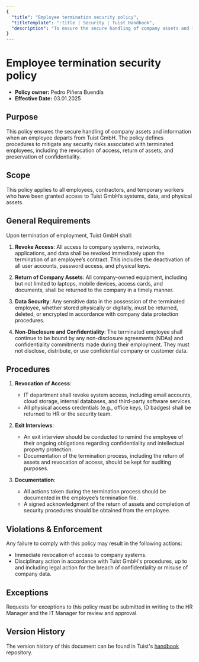 ```yaml
---
{
  "title": "Employee termination security policy",
  "titleTemplate": ":title | Security | Tuist Handbook",
  "description": "To ensure the secure handling of company assets and information upon employee termination, safeguarding both company and customer data. This policy establishes requirements for revoking access, returning assets, and protecting confidential information after an employee’s departure."
}
---
```

# Employee termination security policy

- **Policy owner:** Pedro Piñera Buendía
- **Effective Date:** 03.01.2025

## Purpose

This policy ensures the secure handling of company assets and information when an employee departs from Tuist GmbH. The policy defines procedures to mitigate any security risks associated with terminated employees, including the revocation of access, return of assets, and preservation of confidentiality.

## Scope

This policy applies to all employees, contractors, and temporary workers who have been granted access to Tuist GmbH’s systems, data, and physical assets.

## General Requirements

Upon termination of employment, Tuist GmbH shall:

1. **Revoke Access**: All access to company systems, networks, applications, and data shall be revoked immediately upon the termination of an employee’s contract. This includes the deactivation of all user accounts, password access, and physical keys.
   
2. **Return of Company Assets**: All company-owned equipment, including but not limited to laptops, mobile devices, access cards, and documents, shall be returned to the company in a timely manner.

3. **Data Security**: Any sensitive data in the possession of the terminated employee, whether stored physically or digitally, must be returned, deleted, or encrypted in accordance with company data protection procedures.

4. **Non-Disclosure and Confidentiality**: The terminated employee shall continue to be bound by any non-disclosure agreements (NDAs) and confidentiality commitments made during their employment. They must not disclose, distribute, or use confidential company or customer data.

## Procedures

1. **Revocation of Access**:
   - IT department shall revoke system access, including email accounts, cloud storage, internal databases, and third-party software services.
   - All physical access credentials (e.g., office keys, ID badges) shall be returned to HR or the security team.

2. **Exit Interviews**:
   - An exit interview should be conducted to remind the employee of their ongoing obligations regarding confidentiality and intellectual property protection.
   - Documentation of the termination process, including the return of assets and revocation of access, should be kept for auditing purposes.

3. **Documentation**:
   - All actions taken during the termination process should be documented in the employee’s termination file.
   - A signed acknowledgment of the return of assets and completion of security procedures should be obtained from the employee.

## Violations & Enforcement

Any failure to comply with this policy may result in the following actions:
- Immediate revocation of access to company systems.
- Disciplinary action in accordance with Tuist GmbH's procedures, up to and including legal action for the breach of confidentiality or misuse of company data.

## Exceptions

Requests for exceptions to this policy must be submitted in writing to the HR Manager and the IT Manager for review and approval.

## Version History

The version history of this document can be found in Tuist's [handbook](https://github.com/tuist/handbook) repository.
